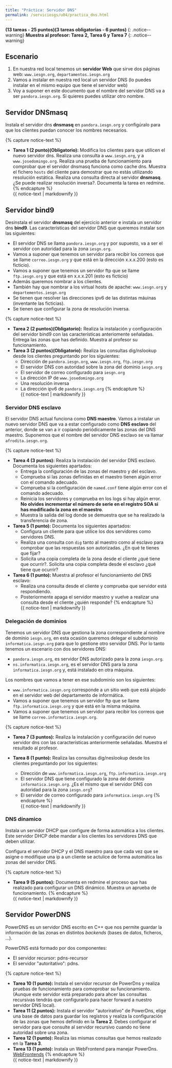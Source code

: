 ```yaml
---
title: "Práctica: Servidor DNS"
permalink: /serviciosgs/u04/practica_dns.html
---
```


**(13 tareas - 25 puntos)(3 tareas obligatorias - 6 puntos)**
{: .notice--warning}
**Muestra al profesor: Tarea 2, Tarea 6 y Tarea 7**
{: .notice--warning}

## Escenario

1. En nuestra red local tenemos un **servidor Web** que sirve dos páginas web: `www.iesgn.org`, `departamentos.iesgn.org`
2. Vamos a instalar en nuestra red local un servidor DNS (lo puedes instalar en el mismo equipo que tiene el servidor web)
3. Voy a suponer en este documento que el nombre del servidor DNS va a ser ``pandora.iesgn.org``. Si quieres puedes utilizar otro nombre.

## Servidor DNSmasq

Instala el servidor dns **dnsmasq** en ``pandora.iesgn.org`` y configúralo para que los clientes puedan conocer los nombres necesarios.

{% capture notice-text %}
* **Tarea 1 (2 punto)(Obligatorio):** Modifica los clientes para que utilicen el nuevo servidor dns. Realiza una consulta a `www.iesgn.org`, y a `www.josedomingo.org`. Realiza una prueba de funcionamiento para comprobar que el servidor dnsmasq funciona como cache dns. Muestra el fichero ``hosts`` del cliente para demostrar que no estás utilizando resolución estática. Realiza una consulta directa al servidor **dnsmasq**. ¿Se puede realizar resolución inversa?. Documenta la tarea en redmine.
{% endcapture %}<div class="notice--info">{{ notice-text | markdownify }}</div>

## Servidor bind9 

Desinstala el servidor **dnsmasq** del ejercicio anterior e instala un servidor dns **bind9**.  Las características del servidor DNS que queremos instalar son las siguientes:

* El servidor DNS se llama ``pandora.iesgn.org`` y por supuesto, va a ser el servidor con autoridad para la zona ``iesgn.org``.
* Vamos a suponer que tenemos un servidor para recibir los correos que se llame ``correo.iesgn.org`` y que está en la dirección x.x.x.200 (esto es ficticio).
* Vamos a suponer que tenemos un servidor ftp que se llame ``ftp.iesgn.org`` y que está en x.x.x.201 (esto es ficticio)
* Además queremos nombrar a los clientes.
* También hay que nombrar a los virtual hosts de apache: ``www.iesgn.org`` y ``departementos.iesgn.org``
* Se tienen que resolver las direcciones ipv6 de las distintas máuinas (inventante las ficticias).
* Se tienen que configurar la zona de resolución inversa.

{% capture notice-text %}
* **Tarea 2 (2 puntos)(Obligatorio):** Realiza la instalación y configuración del servidor bind9 con las características anteriomente señaladas. Entrega las zonas que has definido. Muestra al profesor su funcionamiento.
* **Tarea 3 (2 puntos)(Obligatorio):** Realiza las consultas dig/nslookup desde los clientes preguntando por los siguientes:
	* Dirección de ``pandora.iesgn.org``, ``www.iesgn.org``, ``ftp.iesgn.org``
	* El servidor DNS con autoridad sobre la zona del dominio ``iesgn.org``
	* El servidor de correo configurado para ``iesgn.org``
	* La dirección IP de ``www.josedomingo.org``
	* Una resolución inversa
	* La dirección ipv6 de ``pandora.iesgn.org``
{% endcapture %}<div class="notice--info">{{ notice-text | markdownify }}</div>

### Servidor DNS esclavo

El servidor DNS actual funciona como **DNS maestro**. Vamos a instalar un nuevo servidor DNS que va a estar configurado como **DNS esclavo** del anterior, donde se van a ir copiando periódicamente las zonas del DNS maestro. Suponemos que el nombre del servidor DNS esclavo se va llamar ``afrodita.iesgn.org``.

{% capture notice-text %}
* **Tarea 4 (3 puntos):** Realiza la instalación del servidor DNS esclavo. Documenta los siguientes apartados:
	* Entrega la configuración de las zonas del maestro y del esclavo.
	* Comprueba si las zonas definidas en el maestro tienen algún error con el comando adecuado.
	* Comprueba si la configuración de ``named.conf`` tiene algún error con el comando adecuado.
	* Reinicia los servidores y comprueba en los logs si hay algún error. **No olvides incrementar el número de serie en el registro SOA si has modificado la zona en el maestro**.
	* Muestra la salida del log donde se demuestra que se ha realizado la transferencia de zona.
* **Tarea 5 (1 punto):** Documenta los siguientes apartados:
	* Configura un cliente para que utilice los dos servidores como servidores DNS.
	* Realiza una consulta con ``dig`` tanto al maestro como al esclavo para comprobar que las respuestas son autorizadas. ¿En qué te tienes que fijar?
	* Solicita una copia completa de la zona desde el cliente ¿qué tiene que ocurrir?. Solicita una copia completa desde el esclavo ¿qué tiene que ocurrir?
* **Tarea 6 (1 punto):** Muestra al profesor el funcionamiento del DNS esclavo:
	* Realiza una consulta desde el cliente y comprueba que servidor está respondiendo.
	* Posteriormente apaga el servidor maestro y vuelve a realizar una consulta desde el cliente ¿quién responde?
{% endcapture %}<div class="notice--info">{{ notice-text | markdownify }}</div>

### Delegación de dominios

Tenemos un servidor DNS que gestiona la zona correspondiente al nombre de dominio ``iesgn.org``, en esta ocasión queremos delegar el subdominio ``informatica.iesgn.org`` para que lo gestione otro servidor DNS. Por lo tanto tenemos un escenario con dos servidores DNS:

* ``pandora.iesgn.org``, es servidor DNS autorizado para la zona ``iesgn.org``.
* ``ns.informatica.iesgn.org``, es el servidor DNS para la zona ``informatica.iesgn.org`` y, está instalado en otra máquina.

Los nombres que vamos a tener en ese subdominio son los siguientes:

* ``www.informatica.iesgn.org`` corresponde a un sitio web que está alojado en el servidor web del departamento de informática.
* Vamos a suponer que tenemos un servidor ftp que se llame ``ftp.informatica.iesgn.org`` y que está en la misma máquina.
* Vamos a suponer que tenemos un servidor para recibir los correos que se llame ``correo.informatica.iesgn.org``.

{% capture notice-text %}
* **Tarea 7 (3 puntos):** Realiza la instalación y configuración del nuevo servidor dns con las características anteriormente señaladas. Muestra el resultado al profesor.
* **Tarea 8 (1 punto):** Realiza las consultas dig/neslookup desde los clientes preguntando por los siguientes:	

	* Dirección de ``www.informatica.iesgn.org``, ``ftp.informatica.iesgn.org``
	* El servidor DNS que tiene configurado la zona del dominio ``informatica.iesgn.org``. ¿Es el mismo que el servidor DNS con autoridad para la zona ``iesgn.org``?
	* El servidor de correo configurado para ``informatica.iesgn.org``
{% endcapture %}<div class="notice--info">{{ notice-text | markdownify }}</div>

### DNS dínamico

Instala un servidor DHCP que configure de forma automática a los clientes. Este servidor DHCP debe mandar a los clientes los servidores DNS que deben utilizar.

Configura el servidor DHCP y el DNS maestro para que cada vez que se asigne o modifique una ip a un cliente se actulice de forma automática las zonas del servidor DNS.

{% capture notice-text %}
* **Tarea 9 (5 puntos):** Documenta en redmine el proceso que has realizado para configurar un DNS dinámico. Muestra un aprueba de funcionamiento.
{% endcapture %}<div class="notice--info">{{ notice-text | markdownify }}</div>

## Servidor PowerDNS

PowerDNS es un servidor DNS escrito en C++ que nos permite guardar la información de las zonas en distintos *backends* (bases de datos, ficheros, ...).

PowerDNS está formado por dos componentes:

* El servidor recursor: pdns-recursor
* El servidor "autoritativo": pdns.

{% capture notice-text %}
* **Tarea 10 (1 punto):** Instala el servidor recursor de PowerDns y realiza pruebas de funcionamiento para comoprobar su funcionamiento. (Aunque este servidor está preparado para ahcer las consultas recursivas tendrás que configurarlo para hacer forward a nuestro servidor DNS local).
* **Tarea 11 (2 puntos):** Instala el servidor "autorirativo" de PowerDns, elige una base de datos para guardar los registros y realiza la configuración de las zonas que hemos definido en la **Tarea 2**. Debes configurar el servidor para que consulte al servidor recursivo cuando no tiene autoridad sobre una zona.
* **Tarea 12 (1 punto):** Realiza las mismas consultas que hemos realizado en la **Tarea 3**.
* **Tarea 13 (1 punto):** Instala un WebFrontend para manejar PowerDns. [WebFrontends](https://github.com/PowerDNS/pdns/wiki/WebFrontends)
{% endcapture %}<div class="notice--info">{{ notice-text | markdownify }}</div>